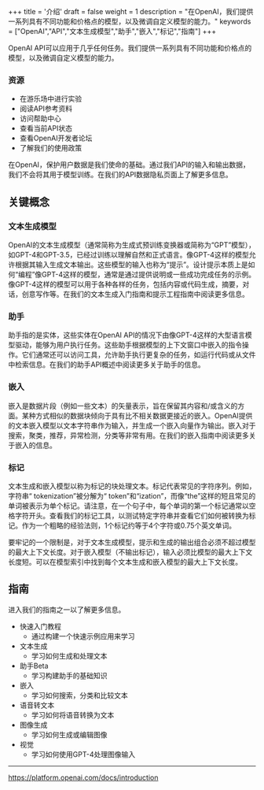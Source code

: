 +++
title = '介绍'
draft = false
weight = 1
description = "在OpenAI，我们提供一系列具有不同功能和价格点的模型，以及微调自定义模型的能力。"
keywords = ["OpenAI","API","文本生成模型","助手","嵌入","标记","指南"]
+++

OpenAI API可以应用于几乎任何任务。我们提供一系列具有不同功能和价格点的模型，以及微调自定义模型的能力。

### 资源

- 在游乐场中进行实验
- 阅读API参考资料
- 访问帮助中心
- 查看当前API状态
- 查看OpenAI开发者论坛
- 了解我们的使用政策

在OpenAI，保护用户数据是我们使命的基础。通过我们API的输入和输出数据，我们不会将其用于模型训练。在我们的API数据隐私页面上了解更多信息。

## 关键概念

### 文本生成模型

OpenAI的文本生成模型（通常简称为生成式预训练变换器或简称为“GPT”模型），如GPT-4和GPT-3.5，已经过训练以理解自然和正式语言。像GPT-4这样的模型允许根据其输入生成文本输出。这些模型的输入也称为“提示”。设计提示本质上是如何“编程”像GPT-4这样的模型，通常是通过提供说明或一些成功完成任务的示例。像GPT-4这样的模型可以用于各种各样的任务，包括内容或代码生成，摘要，对话，创意写作等。在我们的文本生成入门指南和提示工程指南中阅读更多信息。

### 助手

助手指的是实体，这些实体在OpenAI API的情况下由像GPT-4这样的大型语言模型驱动，能够为用户执行任务。这些助手根据模型的上下文窗口中嵌入的指令操作。它们通常还可以访问工具，允许助手执行更复杂的任务，如运行代码或从文件中检索信息。在我们的助手API概述中阅读更多关于助手的信息。

### 嵌入

嵌入是数据片段（例如一些文本）的矢量表示，旨在保留其内容和/或含义的方面。某种方式相似的数据块倾向于具有比不相关数据更接近的嵌入。OpenAI提供的文本嵌入模型以文本字符串作为输入，并生成一个嵌入向量作为输出。嵌入对于搜索，聚类，推荐，异常检测，分类等非常有用。在我们的嵌入指南中阅读更多关于嵌入的信息。

### 标记

文本生成和嵌入模型以称为标记的块处理文本。标记代表常见的字符序列。例如，字符串“ tokenization”被分解为“ token”和“ization”，而像“the”这样的短且常见的单词被表示为单个标记。请注意，在一个句子中，每个单词的第一个标记通常以空格字符开头。查看我们的标记工具，以测试特定字符串并查看它们如何被转换为标记。作为一个粗略的经验法则，1个标记约等于4个字符或0.75个英文单词。

要牢记的一个限制是，对于文本生成模型，提示和生成的输出组合必须不超过模型的最大上下文长度。对于嵌入模型（不输出标记），输入必须比模型的最大上下文长度短。可以在模型索引中找到每个文本生成和嵌入模型的最大上下文长度。

## 指南

进入我们的指南之一以了解更多信息。

- 快速入门教程
    - 通过构建一个快速示例应用来学习
- 文本生成
    - 学习如何生成和处理文本
- 助手Beta
    - 学习构建助手的基础知识
- 嵌入
    - 学习如何搜索，分类和比较文本
- 语音转文本
    - 学习如何将语音转换为文本
- 图像生成
    - 学习如何生成或编辑图像
- 视觉
    - 学习如何使用GPT-4处理图像输入

---

https://platform.openai.com/docs/introduction
